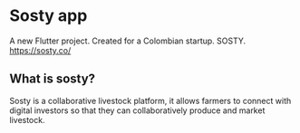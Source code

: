 # Sosty app

A new Flutter project. Created for a Colombian startup. SOSTY.
https://sosty.co/

## What is sosty?

Sosty is a collaborative livestock platform, it allows farmers to connect with digital investors so that they can collaboratively produce and market livestock.
